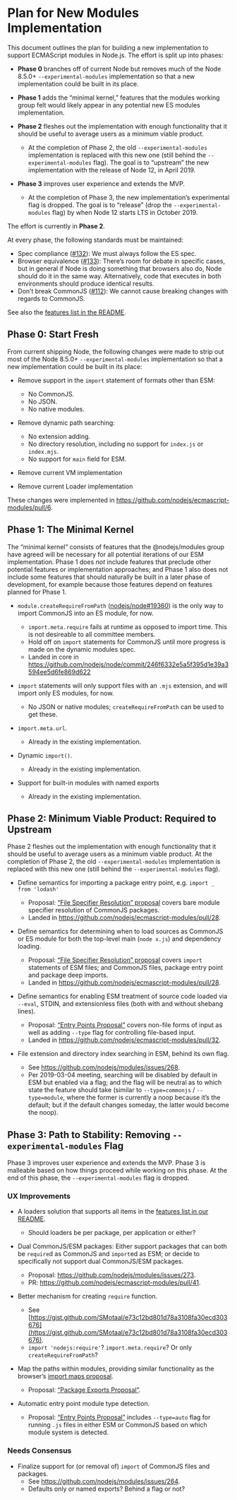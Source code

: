 # Plan for New Modules Implementation

This document outlines the plan for building a new implementation to support ECMAScript modules in Node.js. The effort is split up into phases:

* **Phase 0** branches off of current Node but removes much of the Node 8.5.0+ `--experimental-modules` implementation so that a new implementation could be built in its place.

* **Phase 1** adds the “minimal kernel,” features that the modules working group felt would likely appear in any potential new ES modules implementation.

* **Phase 2** fleshes out the implementation with enough functionality that it should be useful to average users as a minimum viable product.
  - At the completion of Phase 2, the old `--experimental-modules` implementation is replaced with this new one (still behind the `--experimental-modules` flag). The goal is to “upstream” the new implementation with the release of Node 12, in April 2019.

* **Phase 3** improves user experience and extends the MVP.

  - At the completion of Phase 3, the new implementation’s experimental flag is dropped. The goal is to “release” (drop the `--experimental-modules` flag) by when Node 12 starts LTS in October 2019.

The effort is currently in **Phase 2**.

At every phase, the following standards must be maintained:

* Spec compliance ([#132](https://github.com/nodejs/modules/issues/132)): We must always follow the ES spec.
* Browser equivalence ([#133](https://github.com/nodejs/modules/issues/133)): There’s room for debate in specific cases, but in general if Node is doing something that browsers also do, Node should do it in the same way. Alternatively, code that executes in both environments should produce identical results.
* Don’t break CommonJS ([#112](https://github.com/nodejs/modules/issues/112)): We cannot cause breaking changes with regards to CommonJS.

See also the [features list in the README](https://github.com/nodejs/modules#features).

## Phase 0: Start Fresh

From current shipping Node, the following changes were made to strip out most of the Node 8.5.0+ `--experimental-modules` implementation so that a new implementation could be built in its place:

* Remove support in the `import` statement of formats other than ESM:
  - No CommonJS.
  - No JSON.
  - No native modules.

* Remove dynamic path searching:
  - No extension adding.
  - No directory resolution, including no support for `index.js` or `index.mjs`.
  - No support for `main` field for ESM.

* Remove current VM implementation

* Remove current Loader implementation

These changes were implemented in https://github.com/nodejs/ecmascript-modules/pull/6.

## Phase 1: The Minimal Kernel

The “minimal kernel” consists of features that the @nodejs/modules group have agreed will be necessary for all potential iterations of our ESM implementation. Phase 1 does _not_ include features that preclude other potential features or implementation approaches; and Phase 1 also does not include some features that should naturally be built in a later phase of development, for example because those features depend on features planned for Phase 1.

* `module.createRequireFromPath` ([nodejs/node#19360](https://github.com/nodejs/node/pull/19360)) is the only way to import CommonJS into an ES module, for now.
  - `import.meta.require` fails at runtime as opposed to import time. This is not desireable to all committee members.
  - Hold off on `import` statements for CommonJS until more progress is made on the dynamic modules spec.
  - Landed in core in https://github.com/nodejs/node/commit/246f6332e5a5f395d1e39a3594ee5d6fe869d622

* `import` statements will only support files with an `.mjs` extension, and will import only ES modules, for now.
  - No JSON or native modules; `createRequireFromPath` can be used to get these.

* `import.meta.url`.
  - Already in the existing implementation.

* Dynamic `import()`.
  - Already in the existing implementation.

* Support for built-in modules with named exports
  - Already in the existing implementation.

## Phase 2: Minimum Viable Product: Required to Upstream

Phase 2 fleshes out the implementation with enough functionality that it should be useful to average users as a minimum viable product. At the completion of Phase 2, the old `--experimental-modules` implementation is replaced with this new one (still behind the `--experimental-modules` flag).

* Define semantics for importing a package entry point, e.g. `import _ from 'lodash'`
  - Proposal: [“File Specifier Resolution” proposal](https://github.com/GeoffreyBooth/node-import-file-specifier-resolution-proposal) covers bare module specifier resolution of CommonJS packages.
  - Landed in https://github.com/nodejs/ecmascript-modules/pull/28.

* Define semantics for determining when to load sources as CommonJS or ES module for both the top-level main (`node x.js`) and dependency loading.
  - Proposal: [“File Specifier Resolution” proposal](https://github.com/GeoffreyBooth/node-import-file-specifier-resolution-proposal) covers `import` statements of ESM files; and CommonJS files, package entry point and package deep imports.
  - Landed in https://github.com/nodejs/ecmascript-modules/pull/28.

* Define semantics for enabling ESM treatment of source code loaded via `--eval`, STDIN, and extensionless files (both with and without shebang lines).
  - Proposal: [“Entry Points Proposal”](https://github.com/geoffreybooth/node-esm-entry-points-proposal) covers non-file forms of input as well as adding `--type` flag for controlling file-based input.
  - Landed in https://github.com/nodejs/ecmascript-modules/pull/32.

* File extension and directory index searching in ESM, behind its own flag.
  - See https://github.com/nodejs/modules/issues/268.
  - Per 2019-03-04 meeting, searching will be disabled by default in ESM but enabled via a flag; and the flag will be neutral as to which state the feature should take (similar to `--type=commonjs` / `--type=module`, where the former is currently a noop because it’s the default; but if the default changes someday, the latter would become the noop).


## Phase 3: Path to Stability: Removing `--experimental-modules` Flag

Phase 3 improves user experience and extends the MVP. Phase 3 is malleable based on how things proceed while working on this phase. At the end of this phase, the `--experimental-modules` flag is dropped.

### UX Improvements

* A loaders solution that supports all items in the [features list in our README](https://github.com/nodejs/modules/#features).
  - Should loaders be per package, per application or either?

* Dual CommonJS/ESM packages: Either support packages that can both be `require`d as CommonJS and `import`ed as ESM; or decide to specifically not support dual CommonJS/ESM packages.
  - Proposal: https://github.com/nodejs/modules/issues/273.
  - PR: https://github.com/nodejs/ecmascript-modules/pull/41.

* Better mechanism for creating `require` function.
  - See [https://gist.github.com/SMotaal/e73c12bd801d78a3108fa30ecd303676](https://gist.github.com/SMotaal/e73c12bd801d78a3108fa30ecd303676).
  - `import 'nodejs:require'`? `import.meta.require`? Or only `createRequireFromPath`?

* Map the paths within modules, providing similar functionality as the browser’s [import maps proposal](https://github.com/WICG/import-maps#packages-via-trailing-slashes).
  - Proposal: [“Package Exports Proposal”](https://github.com/jkrems/proposal-pkg-exports).

* Automatic entry point module type detection.
  - Proposal: [“Entry Points Proposal”](https://github.com/geoffreybooth/node-esm-entry-points-proposal) includes `--type=auto` flag for running `.js` files in either ESM or CommonJS based on which module system is detected.

### Needs Consensus

* Finalize support for (or removal of) `import` of CommonJS files and packages.
  - See https://github.com/nodejs/modules/issues/264.
  - Defaults only or named exports? Behind a flag or not?
